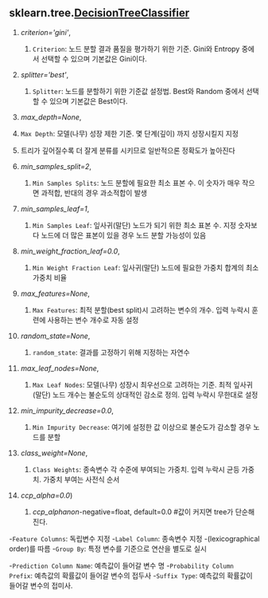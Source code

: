 



## sklearn.tree.[**DecisionTreeClassifier**](https://scikit-learn.org/stable/modules/generated/sklearn.tree.DecisionTreeClassifier.html)

1. *criterion='gini'*, 
   1. `Criterion`: 노드 분할 결과 품질을 평가하기 위한 기준. Gini와 Entropy 중에서 선택할 수 있으며 기본값은 Gini이다.

2. *splitter='best'*, 
   1. `Splitter`: 노드를 분할하기 위한 기준값 설정법. Best와 Random 중에서 선택할 수 있으며 기본값은 Best이다.
3.  *max_depth=None*, 
   1. `Max Depth`: 모델(나무) 성장 제한 기준. 몇 단계(깊이) 까지 성장시킬지 지정
   2. 트리가 깊어질수록 더 잘게 분류를 시키므로 일반적으론 정확도가 높아진다
4. *min_samples_split=2*, 
   1. `Min Samples Splits`: 노드 분할에 필요한 최소 표본 수. 이 숫자가 매우 작으면 과적합, 반대의 경우 과소적합이 발생
5. *min_samples_leaf=1*,
   1. `Min Samples Leaf`: 잎사귀(말단) 노드가 되기 위한 최소 표본 수. 지정 숫자보다 노드에 더 많은 표본이 있을 경우 노드 분할 가능성이 있음
6. *min_weight_fraction_leaf=0.0*, 
   1. `Min Weight Fraction Leaf`: 잎사귀(말단) 노드에 필요한 가중치 합계의 최소 가중치 비율
7. *max_features=None*, 
   1. `Max Features`: 최적 분할(best split)시 고려하는 변수의 개수. 입력 누락시 훈련에 사용하는 변수 개수로 자동 설정
8. *random_state=None*, 
   1. `random_state`: 결과를 고정하기 위해 지정하는 자연수
9. *max_leaf_nodes=None*,
   1. `Max Leaf Nodes`: 모델(나무) 성장시 최우선으로 고려하는 기준. 최적 잎사귀(말단) 노드 개수는 불순도의 상대적인 감소로 정의. 입력 누락시 무한대로 설정
10. *min_impurity_decrease=0.0*, 
    1. `Min Impurity Decrease`: 여기에 설정한 값 이상으로 불순도가 감소할 경우 노드를 분할
11. *class_weight=None*, 
    1. `Class Weights`: 종속변수 각 수준에 부여되는 가중치. 입력 누락시 균등 가중치. 가중치 부여는 사전식 순서
12. *ccp_alpha=0.0*)
    1. *ccp_alphanon*-negative=float, default=0.0 #값이 커지면 tree가 단순해진다.

-`Feature Columns`: 독립변수 지정
-`Label Column`: 종속변수 지정
-(lexicographical order)를 따름
-`Group By`: 특정 변수를 기준으로 연산을 별도로 실시

-`Prediction Column Name`: 예측값이 들어갈 변수 명
-`Probability Column Prefix`: 예측값의 확률값이 들어갈 변수의 접두사
-`Suffix Type`: 예측값의 확률값이 들어갈 변수의 접미사.



